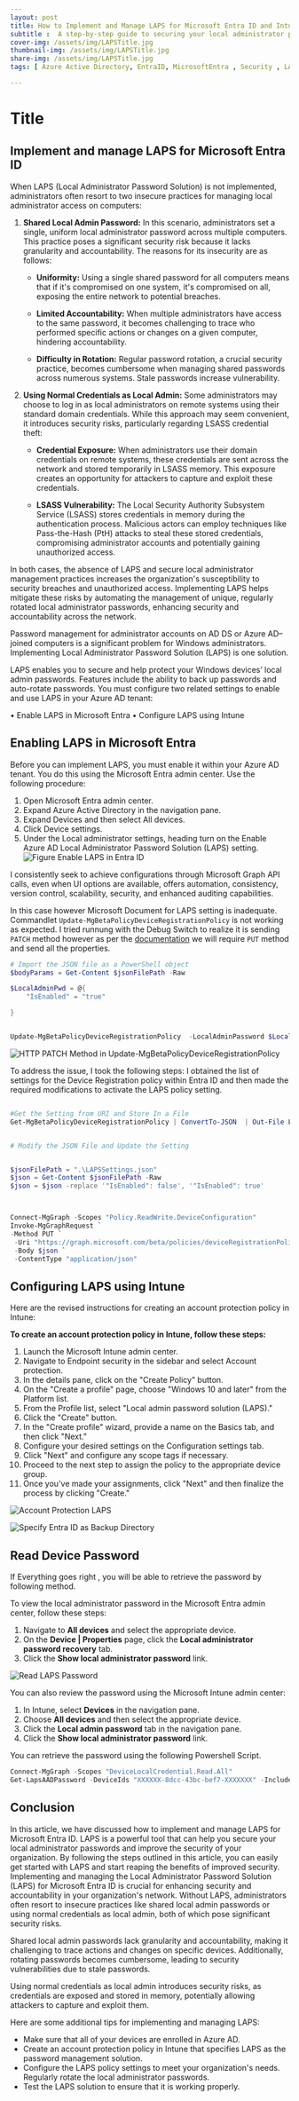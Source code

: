 ```yaml
---
layout: post
title: How to Implement and Manage LAPS for Microsoft Entra ID and Intune
subtitle :  A step-by-step guide to securing your local administrator passwords with LAPS
cover-img: /assets/img/LAPSTitle.jpg
thumbnail-img: /assets/img/LAPSTitle.jpg
share-img: /assets/img/LAPSTitle.jpg
tags: [ Azure Active Directory, EntraID, MicrosoftEntra , Security , LAPS]

---
```


# Title

## Implement and manage LAPS for Microsoft Entra ID

When LAPS (Local Administrator Password Solution) is not implemented, administrators often resort to two insecure practices for managing local administrator access on computers:

1. **Shared Local Admin Password:** In this scenario, administrators set a single, uniform local administrator password across multiple computers. This practice poses a significant security risk because it lacks granularity and accountability. The reasons for its insecurity are as follows:

   - **Uniformity:** Using a single shared password for all computers means that if it's compromised on one system, it's compromised on all, exposing the entire network to potential breaches.

   - **Limited Accountability:** When multiple administrators have access to the same password, it becomes challenging to trace who performed specific actions or changes on a given computer, hindering accountability.

   - **Difficulty in Rotation:** Regular password rotation, a crucial security practice, becomes cumbersome when managing shared passwords across numerous systems. Stale passwords increase vulnerability.

2. **Using Normal Credentials as Local Admin:** Some administrators may choose to log in as local administrators on remote systems using their standard domain credentials. While this approach may seem convenient, it introduces security risks, particularly regarding LSASS credential theft:

   - **Credential Exposure:** When administrators use their domain credentials on remote systems, these credentials are sent across the network and stored temporarily in LSASS memory. This exposure creates an opportunity for attackers to capture and exploit these credentials.

   - **LSASS Vulnerability:** The Local Security Authority Subsystem Service (LSASS) stores credentials in memory during the authentication process. Malicious actors can employ techniques like Pass-the-Hash (PtH) attacks to steal these stored credentials, compromising administrator accounts and potentially gaining unauthorized access.

In both cases, the absence of LAPS and secure local administrator management practices increases the organization's susceptibility to security breaches and unauthorized access. Implementing LAPS helps mitigate these risks by automating the management of unique, regularly rotated local administrator passwords, enhancing security and accountability across the network.

Password management for administrator accounts on AD DS or Azure AD–joined computers is a significant problem for Windows administrators. Implementing Local Administrator Password Solution (LAPS) is one solution.

 LAPS enables you to secure and help protect your Windows devices’ local admin passwords. Features include the ability to back up passwords and auto-rotate passwords. You must configure two related settings to enable and use LAPS in your Azure AD tenant:

 • Enable LAPS in Microsoft Entra
 • Configure LAPS using Intune

## Enabling LAPS in Microsoft Entra

 Before you can implement LAPS, you must enable it within your Azure AD tenant. You do this using the Microsoft Entra admin center. Use the following procedure:

 1. Open Microsoft Entra admin center.
 2. Expand Azure Active Directory in the navigation pane.
 3. Expand Devices and then select All devices.
 4. Click Device settings.
 5. Under the Local administrator settings, heading turn on the Enable Azure AD Local Administrator Password Solution (LAPS) setting.
![Figure Enable LAPS in Entra ID](/assets/img/LAPS1.jpg)


I consistently seek to achieve configurations through Microsoft Graph API calls, even when UI options are available, offers automation, consistency, version control, scalability, security, and enhanced auditing capabilities.

In this case however Microsoft Document for LAPS setting is inadequate.
Commandlet `Update-MgBetaPolicyDeviceRegistrationPolicy` is not working as expected.
I tried runnung with the Debug Switch to realize it is sending `PATCH` method however as per the [documentation](https://techcommunity.microsoft.com/t5/microsoft-entra-azure-ad-blog/important-update-to-deviceregistrationpolicy-resource-type-for/ba-p/3912000) we will require `PUT` method and send all the properties.

```powershell
# Import the JSON file as a PowerShell object
$bodyParams = Get-Content $jsonFilePath -Raw 

$LocalAdminPwd = @{
    "IsEnabled" = "true"

}


Update-MgBetaPolicyDeviceRegistrationPolicy  -LocalAdminPassword $LocalAdminPwd -Debug

```

![HTTP PATCH Method in Update-MgBetaPolicyDeviceRegistrationPolicy](/assets/img/LAPS2.jpg)

To address the issue, I took the following steps: I obtained the list of settings for the Device Registration policy within Entra ID and then made the required modifications to activate the LAPS policy setting.

```powershell

#Get the Setting from URI and Store In a File
Get-MgBetaPolicyDeviceRegistrationPolicy | ConvertTo-JSON  | Out-File LAPSSettings.json


# Modify the JSON File and Update the Setting


$jsonFilePath = ".\LAPSSettings.json"
$json = Get-Content $jsonFilePath -Raw
$json = $json -replace '"IsEnabled": false', '"IsEnabled": true'



Connect-MgGraph -Scopes "Policy.ReadWrite.DeviceConfiguration"
Invoke-MgGraphRequest `
-Method PUT `
 -Uri "https://graph.microsoft.com/beta/policies/deviceRegistrationPolicy" `
 -Body $json `
 -ContentType "application/json" 
```

## Configuring LAPS using Intune

 Here are the revised instructions for creating an account protection policy in Intune:

**To create an account protection policy in Intune, follow these steps:**

1. Launch the Microsoft Intune admin center.
2. Navigate to Endpoint security in the sidebar and select Account protection.
3. In the details pane, click on the "Create Policy" button.
4. On the "Create a profile" page, choose "Windows 10 and later" from the Platform list.
5. From the Profile list, select "Local admin password solution (LAPS)."
6. Click the "Create" button.
7. In the "Create profile" wizard, provide a name on the Basics tab, and then click "Next."
8. Configure your desired settings on the Configuration settings tab.
9. Click "Next" and configure any scope tags if necessary.
10. Proceed to the next step to assign the policy to the appropriate device group.
11. Once you've made your assignments, click "Next" and then finalize the process by clicking "Create."

![Account Protection LAPS](https://learn.microsoft.com/en-us/mem/intune/protect/media/windows-laps-policy/create-laps-policy.png#lightbox)

![Specify Entra ID as Backup Directory](https://learn.microsoft.com/en-us/mem/intune/protect/media/windows-laps-policy/specify-the-backup-directory.png#lightbox)

## Read Device Password
If Everything goes right , you will be able to retrieve the password by following method.

To view the local administrator password in the Microsoft Entra admin center, follow these steps:

1. Navigate to **All devices** and select the appropriate device.
2. On the **Device | Properties** page, click the **Local administrator password recovery** tab.
3. Click the **Show local administrator password** link.

![Read LAPS Password](https://techcommunity.microsoft.com/t5/image/serverpage/image-id/463474i5B6E9E0092683EB5/image-dimensions/2000?v=v2&px=-1)

You can also review the password using the Microsoft Intune admin center:

1. In Intune, select **Devices** in the navigation pane.
2. Choose **All devices** and then select the appropriate device.
3. Click the **Local admin password** tab in the navigation pane.
4. Click the **Show local administrator password** link.

You can retrieve the password using the following Powershell Script.

```Powershell
Connect-MgGraph -Scopes "DeviceLocalCredential.Read.All"
Get-LapsAADPassword -DeviceIds "XXXXXX-8dcc-43bc-bef7-XXXXXXX" -IncludePasswords -AsPlainText

```

## Conclusion

In this article, we have discussed how to implement and manage LAPS for Microsoft Entra ID. LAPS is a powerful tool that can help you secure your local administrator passwords and improve the security of your organization. By following the steps outlined in this article, you can easily get started with LAPS and start reaping the benefits of improved security. Implementing and managing the Local Administrator Password Solution (LAPS) for Microsoft Entra ID is crucial for enhancing security and accountability in your organization's network. Without LAPS, administrators often resort to insecure practices like shared local admin passwords or using normal credentials as local admin, both of which pose significant security risks.

Shared local admin passwords lack granularity and accountability, making it challenging to trace actions and changes on specific devices. Additionally, rotating passwords becomes cumbersome, leading to security vulnerabilities due to stale passwords.

Using normal credentials as local admin introduces security risks, as credentials are exposed and stored in memory, potentially allowing attackers to capture and exploit them.

Here are some additional tips for implementing and managing LAPS:

- Make sure that all of your devices are enrolled in Azure AD.
- Create an account protection policy in Intune that specifies LAPS as the password management solution.
- Configure the LAPS policy settings to meet your organization's needs.
Regularly rotate the local administrator passwords.
- Test the LAPS solution to ensure that it is working properly.
